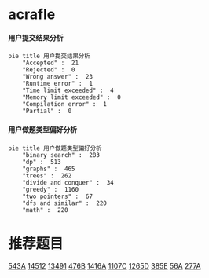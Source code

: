 # acrafle

<!-- tabs:start -->



#### **用户提交结果分析**

```mermaid
pie title 用户提交结果分析
    "Accepted" :  21
    "Rejected" :  0
    "Wrong answer" :  23
    "Runtime error" :  1
    "Time limit exceeded" :  4
    "Memory limit exceeded" :  0
    "Compilation error" :  1
    "Partial" :  0
```

#### **用户做题类型偏好分析**

```mermaid
pie title 用户做题类型偏好分析
    "binary search" :  283
    "dp" :  513
    "graphs" :  465
    "trees" :  262
    "divide and conquer" :  34
    "greedy" :  1160
    "two pointers" :  67
    "dfs and similar" :  220
    "math" :  220
```



<!-- tabs:end -->
# 推荐题目
[543A](https://codeforces.com/contest/543/problem/A)
[14512](https://codeforces.com/contest/1451/problem/2)
[13491](https://codeforces.com/contest/1349/problem/1)
[476B](https://codeforces.com/contest/476/problem/B)
[1416A](https://codeforces.com/contest/1416/problem/A)
[1107C](https://codeforces.com/contest/1107/problem/C)
[1265D](https://codeforces.com/contest/1265/problem/D)
[385E](https://codeforces.com/contest/385/problem/E)
[56A](https://codeforces.com/contest/56/problem/A)
[277A](https://codeforces.com/contest/277/problem/A)
